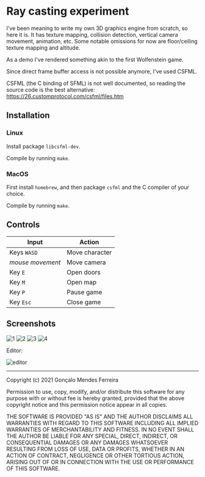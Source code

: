 # Ray casting experiment

I've been meaning to write my own 3D graphics engine from scratch, so here it is. It has texture mapping, collision detection, vertical camera movement, animation, etc.
Some notable omissions for now are floor/ceiling texture mapping and altitude.

As a demo I've rendered something akin to the first Wolfenstein game.

Since direct frame buffer access is not possible anymore, I've used CSFML.

CSFML (the C binding of SFML) is not well documented, so reading the source
code is the best alternative: https://26.customprotocol.com/csfml/files.htm

## Installation

### Linux

Install package `libcsfml-dev`.

Compile by running `make`.

### MacOS

First install `homebrew`, and then package `csfml` and the C compiler of your choice.

Compile by running `make`.

## Controls

Input | Action
--- | ---
Keys `WASD` | Move character
_mouse movement_ | Move camera
Key `E` | Open doors
Key `M` | Open map
Key `P` | Pause game
Key `Esc` | Close game

## Screenshots
![1](https://user-images.githubusercontent.com/5512054/144130039-ef11e0ec-2871-4ec4-831c-2d3f1b0302c8.png)
![2](https://user-images.githubusercontent.com/5512054/140586136-67068fab-ef16-4ff1-8235-09f4d0fd09c3.png)
![3](https://user-images.githubusercontent.com/5512054/140626177-be5135c0-5685-4077-80f8-f749977e1e0e.png)
![4](https://user-images.githubusercontent.com/5512054/140586137-22eeef83-7fc1-4252-9f69-2b135652b6fc.png)

Editor:

![editor](https://user-images.githubusercontent.com/5512054/140579835-f617973e-f796-4628-b049-6f834cf46e86.png)



---

Copyright (c) 2021 Gonçalo Mendes Ferreira

Permission to use, copy, modify, and/or distribute this software for any purpose
with or without fee is hereby granted, provided that the above copyright notice
and this permission notice appear in all copies.

THE SOFTWARE IS PROVIDED "AS IS" AND THE AUTHOR DISCLAIMS ALL WARRANTIES WITH
REGARD TO THIS SOFTWARE INCLUDING ALL IMPLIED WARRANTIES OF MERCHANTABILITY AND
FITNESS. IN NO EVENT SHALL THE AUTHOR BE LIABLE FOR ANY SPECIAL, DIRECT,
INDIRECT, OR CONSEQUENTIAL DAMAGES OR ANY DAMAGES WHATSOEVER RESULTING FROM LOSS
OF USE, DATA OR PROFITS, WHETHER IN AN ACTION OF CONTRACT, NEGLIGENCE OR OTHER
TORTIOUS ACTION, ARISING OUT OF OR IN CONNECTION WITH THE USE OR PERFORMANCE OF
THIS SOFTWARE.
